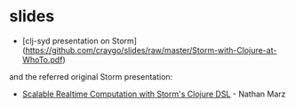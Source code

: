 slides
======
* [clj-syd presentation on Storm] (https://github.com/craygo/slides/raw/master/Storm-with-Clojure-at-WhoTo.pdf)

 and the referred original Storm presentation:
* [Scalable Realtime Computation with Storm's Clojure DSL](https://github.com/strangeloop/clojurewest2012-slides/raw/master/marz-storm.pdf) - Nathan Marz
